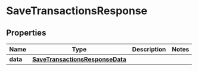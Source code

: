 

# SaveTransactionsResponse


## Properties

| Name | Type | Description | Notes |
|------------ | ------------- | ------------- | -------------|
|**data** | [**SaveTransactionsResponseData**](SaveTransactionsResponseData.md) |  |  |




